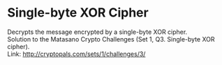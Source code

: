 Single-byte XOR Cipher
======================

Decrypts the message encrypted by a single-byte XOR cipher.  
Solution to the Matasano Crypto Challenges (Set 1, Q3. Single-byte XOR cipher).  
Link: http://cryptopals.com/sets/1/challenges/3/
